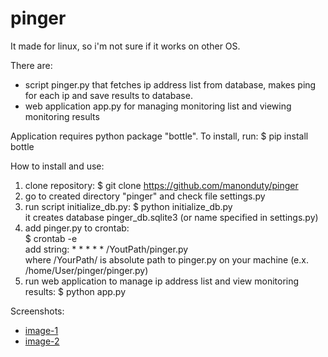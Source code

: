 # pinger

It made for linux, so i'm not sure if it works on other OS.

There are:
- script pinger.py that fetches ip address list from database, makes ping for each ip and save results to database.
- web application app.py for managing monitoring list and viewing monitoring results

Application requires python package "bottle". To install, run: $ pip install bottle

How to install and use:

1. clone repository: $ git clone https://github.com/manonduty/pinger
2. go to created directory "pinger" and check file settings.py
3. run script initialize_db.py: $ python initialize_db.py <br>
    it creates database pinger_db.sqlite3 (or name specified in settings.py)
4. add pinger.py to crontab: <br>
    $ crontab -e <br>
  add string: * * * * * /YoutPath/pinger.py <br>
  where /YourPath/ is absolute path to pinger.py on your machine (e.x. /home/User/pinger/pinger.py)
5. run web application to manage ip address list and view monitoring results: $ python app.py

Screenshots:
- [image-1](https://github.com/manonduty/images/pinger.png)
- [image-2](https://github.com/manonduty/images/pinger1.png)
